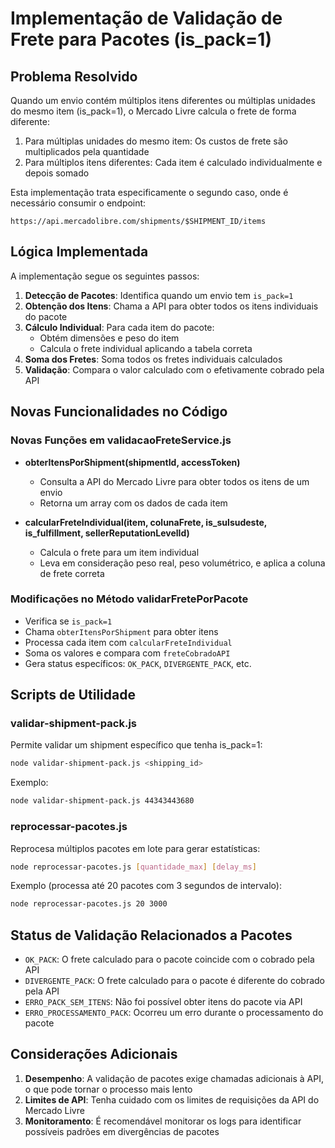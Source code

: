 # Implementação de Validação de Frete para Pacotes (is_pack=1)

## Problema Resolvido

Quando um envio contém múltiplos itens diferentes ou múltiplas unidades do mesmo item (is_pack=1), o Mercado Livre calcula o frete de forma diferente:

1. Para múltiplas unidades do mesmo item: Os custos de frete são multiplicados pela quantidade
2. Para múltiplos itens diferentes: Cada item é calculado individualmente e depois somado

Esta implementação trata especificamente o segundo caso, onde é necessário consumir o endpoint:
```
https://api.mercadolibre.com/shipments/$SHIPMENT_ID/items
```

## Lógica Implementada

A implementação segue os seguintes passos:

1. **Detecção de Pacotes**: Identifica quando um envio tem `is_pack=1`
2. **Obtenção dos Itens**: Chama a API para obter todos os itens individuais do pacote
3. **Cálculo Individual**: Para cada item do pacote:
   - Obtém dimensões e peso do item
   - Calcula o frete individual aplicando a tabela correta
4. **Soma dos Fretes**: Soma todos os fretes individuais calculados
5. **Validação**: Compara o valor calculado com o efetivamente cobrado pela API

## Novas Funcionalidades no Código

### Novas Funções em validacaoFreteService.js

- **obterItensPorShipment(shipmentId, accessToken)**
  - Consulta a API do Mercado Livre para obter todos os itens de um envio
  - Retorna um array com os dados de cada item

- **calcularFreteIndividual(item, colunaFrete, is_sulsudeste, is_fulfillment, sellerReputationLevelId)**
  - Calcula o frete para um item individual
  - Leva em consideração peso real, peso volumétrico, e aplica a coluna de frete correta

### Modificações no Método validarFretePorPacote

- Verifica se `is_pack=1`
- Chama `obterItensPorShipment` para obter itens
- Processa cada item com `calcularFreteIndividual`
- Soma os valores e compara com `freteCobradoAPI`
- Gera status específicos: `OK_PACK`, `DIVERGENTE_PACK`, etc.

## Scripts de Utilidade

### validar-shipment-pack.js

Permite validar um shipment específico que tenha is_pack=1:

```bash
node validar-shipment-pack.js <shipping_id>
```

Exemplo:
```bash
node validar-shipment-pack.js 44343443680
```

### reprocessar-pacotes.js

Reprocesa múltiplos pacotes em lote para gerar estatísticas:

```bash
node reprocessar-pacotes.js [quantidade_max] [delay_ms]
```

Exemplo (processa até 20 pacotes com 3 segundos de intervalo):
```bash
node reprocessar-pacotes.js 20 3000
```

## Status de Validação Relacionados a Pacotes

- `OK_PACK`: O frete calculado para o pacote coincide com o cobrado pela API
- `DIVERGENTE_PACK`: O frete calculado para o pacote é diferente do cobrado pela API
- `ERRO_PACK_SEM_ITENS`: Não foi possível obter itens do pacote via API
- `ERRO_PROCESSAMENTO_PACK`: Ocorreu um erro durante o processamento do pacote

## Considerações Adicionais

1. **Desempenho**: A validação de pacotes exige chamadas adicionais à API, o que pode tornar o processo mais lento
2. **Limites de API**: Tenha cuidado com os limites de requisições da API do Mercado Livre
3. **Monitoramento**: É recomendável monitorar os logs para identificar possíveis padrões em divergências de pacotes
